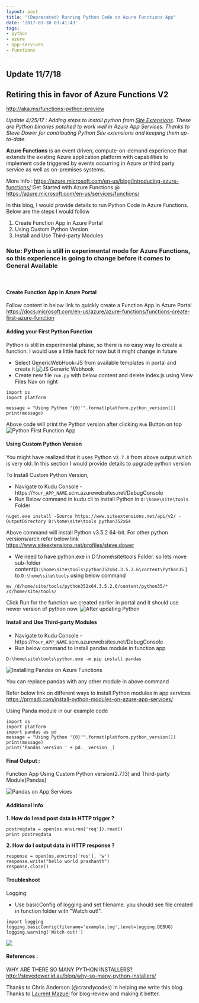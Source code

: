 ```yaml
---
layout: post
title: "(Deprecated) Running Python Code on Azure Functions App"
date: '2017-03-30 03:41:43'
tags:
- python
- azure
- app-services
- functions
---
```


## Update 11/7/18

## Retiring this in favor of Azure Functions V2

http://aka.ms/functions-python-preview 




_Update 4/25/17 : Adding steps to install python from [Site Extensions](https://www.siteextensions.net/profiles/steve.dower). These are Python binaries patched to work well in Azure App Services. Thanks to Steve Dower for contributing  Python Site extensions and keeping them up-to-date_. 

**Azure Functions** is an event driven, compute-on-demand experience that extends the existing Azure application platform with capabilities to implement code triggered by events occurring in Azure or third party service as well as on-premises systems. 

More Info : https://azure.microsoft.com/en-us/blog/introducing-azure-functions/
Get Started with Azure Functions @ https://azure.microsoft.com/en-us/services/functions/

In this blog, I would provide details to run Python Code in Azure Functions. Below are the steps I would follow

1. Create Function App in Azure Portal
2. Using Custom Python Version
3. Install and Use Third-party Modules

### Note: Python is still in experimental mode for Azure Functions, so this experience is going to change before it comes to General Available

<br>

#### Create Function App in Azure Portal
Follow content in below link to quickly create a Function App in Azure Portal
https://docs.microsoft.com/en-us/azure/azure-functions/functions-create-first-azure-function 

#### Adding your First Python Function
Python is still in experimental phase, so there is no easy way to create a function. I would use a little hack for now but it might change in future

* Select GenericWebHook-JS from available templates in portal and create it
![JS Generic Webhook](/content/images/2017/03/js_generic.PNG)
* Create new file `run.py` with below content and delete index.js using View Files Nav on right

```
import os
import platform

message = "Using Python '{0}'".format(platform.python_version())
print(message)
```

Above code will print the Python version after clicking `Run` Button on top
![Python First Function App](/content/images/2017/03/first_py.png)

#### Using Custom Python Version
You might have realized that it uses Python v`2.7.8` from above output which is very old. In this section I would provide details to upgrade python version

To Install Custom Python Version, 

* Navigate to Kudu Console -  https://`Your_APP_NAME`.scm.azurewebsites.net/DebugConsole
* Run Below command in kudu cli to install Python in `D:\home\site\tools` Folder


```
nuget.exe install -Source https://www.siteextensions.net/api/v2/ -OutputDirectory D:\home\site\tools python352x64 
```
Above command will install Python v3.5.2 64-bit. For other python versions/arch refer below link
https://www.siteextensions.net/profiles/steve.dower

* We need to have python.exe in D:\home\site\tools Folder. so lets move sub-folder content(`D:\home\site\tools\python352x64.3.5.2.6\content\Python35`
) to `D:\home\site\tools` using below command
```
mv /d/home/site/tools/python352x64.3.5.2.6/content/python35/* /d/home/site/tools/
```
Click Run for the function we created earlier in portal and it should use newer version of python now.
![After updating Python](/content/images/2017/04/python_updated.PNG)

#### Install and Use Third-party Modules

* Navigate to Kudu Console -  https://`Your_APP_NAME`.scm.azurewebsites.net/DebugConsole
* Run below command to install pandas module in function app
```
D:\home\site\tools\python.exe -m pip install pandas
```
![Installing Pandas on Azure Functions](/content/images/2017/03/pandas_install.PNG)

You can replace pandas with any other module in above command

Refer below link on different ways to install Python modules in app services
https://prmadi.com/install-python-modules-on-azure-app-services/

Using Panda module in our example code
```
import os
import platform
import pandas as pd
message = "Using Python '{0}'".format(platform.python_version())
print(message)
print('Pandas version ' + pd.__version__)
```
#### Final Output :

Function App Using Custom Python version(2.7.13) and Third-party Module(Pandas)

![Pandas on App Services](/content/images/2017/03/padans_on_app_service.PNG)


#### Additional Info

**1. How do I read post data in HTTP trigger ?**
```
postreqdata = open(os.environ['req']).read()
print postreqdata
```
**2. How do I output data in HTTP response ?**

```
response = open(os.environ['res'], 'w')
response.write("hello world prashanth")
response.close() 
```

#### Troubleshoot
Logging:
- Use basicConfig of logging and set filename. you should see file created in function folder with "Watch out!". 
```
import logging
logging.basicConfig(filename='example.log',level=logging.DEBUG)
logging.warning('Watch out!')
```
![](/content/images/2017/08/Screen-Shot-2017-08-03-at-3-01-31-PM.png)


#### References :
WHY ARE THERE SO MANY PYTHON INSTALLERS?
http://stevedower.id.au/blog/why-so-many-python-installers/

Thanks to Chris Anderson (@crandycodes) in helping me write this blog.
Thanks to [Laurent Mazuel](https://twitter.com/lmazuel) for blog-review and making it better.